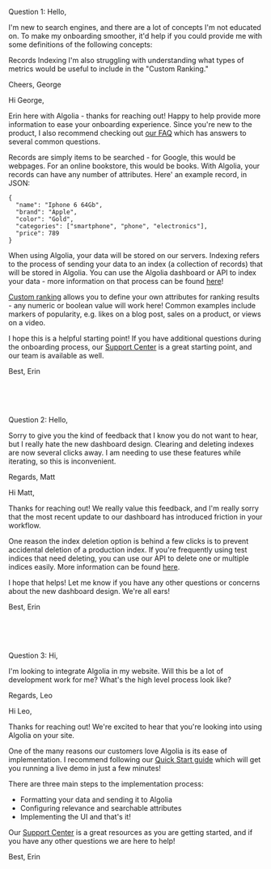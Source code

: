 Question 1: Hello,

I'm new to search engines, and there are a lot of concepts I'm not educated on. To make my onboarding smoother, it'd help if you could provide me with some definitions of the following concepts:

Records
Indexing
I'm also struggling with understanding what types of metrics would be useful to include in the "Custom Ranking."

Cheers, George

Hi George,

Erin here with Algolia - thanks for reaching out! Happy to help provide more information to ease your onboarding experience. Since you're new to the product, I also recommend checking out [our FAQ](https://support.algolia.com/hc/en-us/sections/360005535398-FAQ) which has answers to several common questions.

Records are simply items to be searched - for Google, this would be webpages. For an online bookstore, this would be books. With Algolia, your records can have any number of attributes. Here' an example record, in JSON:
```
{
  "name": "Iphone 6 64Gb",
  "brand": "Apple",
  "color": "Gold",
  "categories": ["smartphone", "phone", "electronics"],
  "price": 789
}
```

When using Algolia, your data will be stored on our servers. Indexing refers to the process of sending your data to an index (a collection of records) that will be stored in Algolia. You can use the Algolia dashboard or API to index your data - more information on that process can be found [here](https://www.algolia.com/doc/guides/getting-started/how-algolia-works/in-depth/implementation-process/#indexing-data)!

[Custom ranking](https://www.algolia.com/doc/guides/managing-results/must-do/custom-ranking/#custom-ranking) allows you to define your own attributes for ranking results - any numeric or boolean value will work here! Common examples include markers of popularity, e.g. likes on a blog post, sales on a product, or views on a video.

I hope this is a helpful starting point! If you have additional questions during the onboarding process, our [Support Center](https://support.algolia.com/hc/en-us) is a great starting point, and our team is available as well.

Best,
Erin

<br><br><br>


Question 2: Hello,

Sorry to give you the kind of feedback that I know you do not want to hear, but I really hate the new dashboard design. Clearing and deleting indexes are now several clicks away. I am needing to use these features while iterating, so this is inconvenient.

Regards, Matt

Hi Matt,

Thanks for reaching out! We really value this feedback, and I'm really sorry that the most recent update to our dashboard has introduced friction in your workflow.

One reason the index deletion option is behind a few clicks is to prevent accidental deletion of a production index. If you're frequently using test indices that need deleting, you can use our API to delete one or multiple indices easily. More information can be found [here](https://www.algolia.com/doc/guides/sending-and-managing-data/manage-your-indices/how-to/delete-multiple-indices/#delete-an-index-using-the-api).

I hope that helps! Let me know if you have any other questions or concerns about the new dashboard design. We're all ears!

Best,
Erin

<br><br><br>


Question 3: Hi,

I'm looking to integrate Algolia in my website. Will this be a lot of development work for me? What's the high level process look like?

Regards, Leo

Hi Leo,

Thanks for reaching out! We're excited to hear that you're looking into using Algolia on your site.

One of the many reasons our customers love Algolia is its ease of implementation. I recommend following our [Quick Start guide](https://www.algolia.com/doc/guides/getting-started/quick-start/) which will get you running a live demo in just a few minutes!

There are three main steps to the implementation process:
- Formatting your data and sending it to Algolia
- Configuring relevance and searchable attributes
- Implementing the UI
and that's it!

Our [Support Center](https://support.algolia.com/hc/en-us) is a great resources as you are getting started, and if you have any other questions we are here to help!

Best,
Erin
